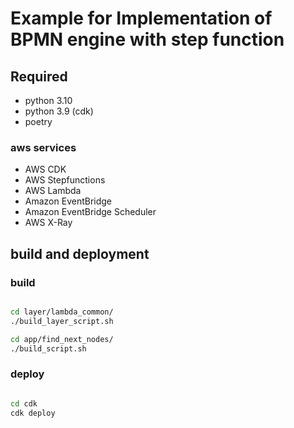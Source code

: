 # Example for Implementation of BPMN engine with step function

## Required

- python 3.10
- python 3.9 (cdk)
- poetry

### aws services

- AWS CDK
- AWS Stepfunctions
- AWS Lambda
- Amazon EventBridge
- Amazon EventBridge Scheduler
- AWS X-Ray

## build and deployment

### build

```bash

cd layer/lambda_common/
./build_layer_script.sh

cd app/find_next_nodes/
./build_script.sh

```

### deploy

```bash

cd cdk
cdk deploy

```
